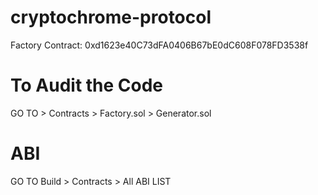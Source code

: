 # cryptochrome-protocol
Factory Contract: 0xd1623e40C73dFA0406B67bE0dC608F078FD3538f

# To Audit the Code 
GO TO > Contracts > Factory.sol > Generator.sol

# ABI
GO TO Build > Contracts > All ABI LIST
